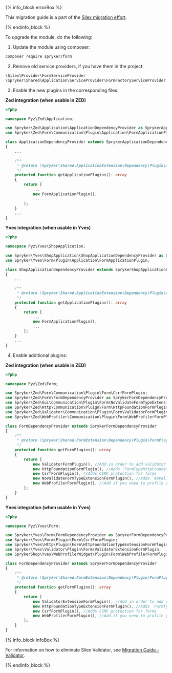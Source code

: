 

{% info_block errorBox %}

This migration guide is a part of the [Silex migration effort](/docs/scos/dev/migration-concepts/silex-replacement/silex-replacement.html).

{% endinfo_block %}

To upgrade the module, do the following:

1. Update the module using composer:

```bash
composer require spryker/form
```

2. Remove old service providers, if you have them in the project:

```php
\Silex\Provider\FormServiceProvider
\Spryker\Shared\Application\ServiceProvider\FormFactoryServiceProvider
```

3. Enable the new plugins in the corresponding files:

**Zed integration (when usable in ZED)**

```php
<?php

namespace Pyz\Zed\Application;

use Spryker\Zed\Application\ApplicationDependencyProvider as SprykerApplicationDependencyProvider;
use Spryker\Zed\Form\Communication\Plugin\Application\FormApplicationPlugin;

class ApplicationDependencyProvider extends SprykerApplicationDependencyProvider
{
	...

	/**
     * @return \Spryker\Shared\ApplicationExtension\Dependency\Plugin\ApplicationPluginInterface[]
     */
    protected function getApplicationPlugins(): array
	{
		return [
			...
			new FormApplicationPlugin(),
   			...
		];
	}
	...
}
```

**Yves integration (when usable in Yves)**

```php
<?php

namespace Pyz\Yves\ShopApplication;

use Spryker\Yves\ShopApplication\ShopApplicationDependencyProvider as SprykerShopApplicationDependencyProvider;
use Spryker\Yves\Form\Plugin\Application\FormApplicationPlugin;

class ShopApplicationDependencyProvider extends SprykerShopApplicationDependencyProvider
{
	...

	/**
     * @return \Spryker\Shared\ApplicationExtension\Dependency\Plugin\ApplicationPluginInterface[]
     */
    protected function getApplicationPlugins(): array
	{
		return [
			...
			new FormApplicationPlugin(),
   			...
		];
	}
	...
}
```

4. Enable additional plugins:

**Zed integration (when usable in ZED)**

```php
<?php

namespace Pyz\Zed\Form;

use Spryker\Zed\Form\Communication\Plugin\Form\CsrfFormPlugin;
use Spryker\Zed\Form\FormDependencyProvider as SprykerFormDependencyProvider;
use Spryker\Zed\Gui\Communication\Plugin\Form\NoValidateFormTypeExtensionFormPlugin;
use Spryker\Zed\Http\Communication\Pluign\Form\HttpFoundationFormPlugin;
use Spryker\Zed\Validator\Communication\Plugin\Form\ValidatorFormPlugin;
use Spryker\Zed\WebProfiler\Communication\Plugin\Form\WebProfilerFormPlugin;

class FormDependencyProvider extends SprykerFormDependencyProvider
{
    /**
     * @return \Spryker\Shared\FormExtension\Dependency\Plugin\FormPluginInterface[]
     */
    protected function getFormPlugins(): array
    {
        return [
            new ValidatorFormPlugin(), //Add in order to add validator for forms. See migration guide for validator
            new HttpFoundationFormPlugin(), //Adds `FormTypeHttpFoundationExtension`
            new CsrfFormPlugin(), //Adds CSRF protection for forms
            new NoValidateFormTypeExtensionFormPlugin(), //Adds `NoValidateTypeExtension`
            new WebProfilerFormPlugin(), //Add if you need to profile your forms
        ];
    }
}
```

**Yves integration (when usable in Yves)**

```php
<?php

namespace Pyz\Yves\Form;

use Spryker\Yves\Form\FormDependencyProvider as SprykerFormDependencyProvider;
use Spryker\Yves\Form\Plugin\Form\CsrfFormPlugin;
use Spryker\Yves\Http\Plugin\Form\HttpFoundationTypeExtensionFormPlugin;
use Spryker\Yves\Validator\Plugin\Form\ValidatorExtensionFormPlugin;
use SprykerShop\Yves\WebProfilerWidget\Plugin\Form\WebProfilerFormPlugin;

class FormDependencyProvider extends SprykerFormDependencyProvider
{
    /**
     * @return \Spryker\Shared\FormExtension\Dependency\Plugin\FormPluginInterface[]
     */
    protected function getFormPlugins(): array
    {
        return [
            new ValidatorExtensionFormPlugin(), //Add in order to add validator for forms. See migration guide for validator
            new HttpFoundationTypeExtensionFormPlugin(), //Adds `FormTypeHttpFoundationExtension`
            new CsrfFormPlugin(), //Adds CSRF protection for forms
            new WebProfilerFormPlugin(), //Add if you need to profile your forms
        ];
    }
}
```

{% info_block infoBox %}

For information on how to eliminate Silex Validator, see  [Migration Guide - Validator](/docs/scos/dev/migration-concepts/silex-replacement/migrate-modules/migrate-the-validator-module.html).

{% endinfo_block %}
